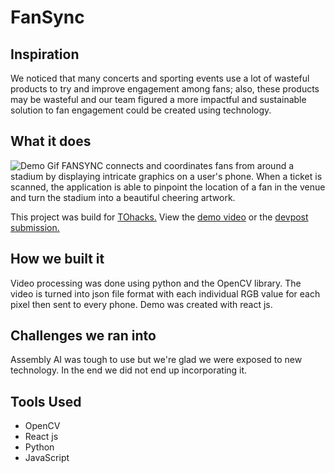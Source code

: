 # FanSync

## Inspiration

We noticed that many concerts and sporting events use a lot of wasteful products to try and improve engagement among fans; also, these products may be wasteful and our team figured a more impactful and sustainable solution to fan engagement could be created using technology.

## What it does
![Demo Gif](https://i.gyazo.com/cfcf726e1cb39101952e9a5c24f711f0.gif)
FANSYNC connects and coordinates fans from around a stadium by displaying intricate graphics on a user's phone. When a ticket is scanned, the application is able to pinpoint the location of a fan in the venue and turn the stadium into a beautiful cheering artwork.

This project was build for [TOhacks.](https://tohacks2022.devpost.com/) View the [demo video](https://www.youtube.com/watch?v=QQZS6zPs-6o&ab_channel=JustinGu) or the [devpost submission.](https://devpost.com/software/fansync)

## How we built it
Video processing was done using python and the OpenCV library. The video is turned into json file format with each individual RGB value for each pixel then sent to every phone. Demo was created with react js.

## Challenges we ran into
Assembly AI was tough to use but we're glad we were exposed to new technology. In the end we did not end up incorporating it.

## Tools Used
- OpenCV
- React js
- Python
- JavaScript